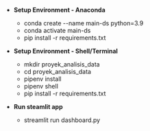 * **Setup Environment - Anaconda**
  * conda create --name main-ds python=3.9
  * conda activate main-ds
  * pip install -r requirements.txt
    
* **Setup Environment - Shell/Terminal**
  * mkdir proyek_analisis_data
  * cd proyek_analisis_data
  * pipenv install
  * pipenv shell
  * pip install -r requirements.txt
    
* **Run steamlit app**
  * streamlit run dashboard.py
